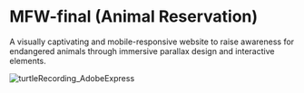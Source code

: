 # MFW-final (Animal Reservation)
A visually captivating and mobile-responsive website to raise awareness for endangered animals through immersive parallax design and interactive elements.


![turtleRecording_AdobeExpress](https://github.com/itannady/MFW-final/assets/93556334/88168564-9be1-479e-9574-5bb515086a3d)
